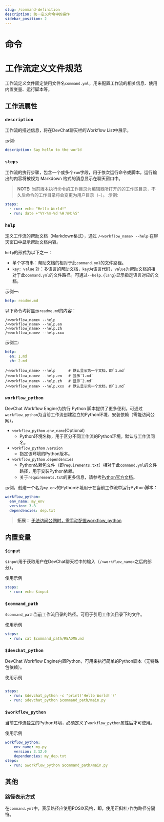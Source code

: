 ```yaml
---
slug: /command-definition
description: 统一定义命令中的操作
sidebar_position: 2
---
```


# 命令

# 工作流定义文件规范

工作流定义文件固定使用文件名`command.yml`，用来配置工作流的相关信息、使用内置变量、运行脚本等。

## 工作流属性

### `description`

工作流的描述信息，将在DevChat聊天栏的Workflow List中展示。

示例:
```yaml
description: Say hello to the world
```

### `steps`

工作流的执行步骤，包含一个或多个`run`字段，用于依次运行命令或脚本。运行输出的内容将被视为 Markdown 格式的消息显示在聊天窗口中。

> **NOTE:** 当前版本执行命令的工作目录为编辑器所打开的的工作区目录，不久后命令的工作目录将会变更为用户目录（`~`）。
示例:
```yaml
steps:
  - run: echo "Hello World!"
  - run: date +"%Y-%m-%d %H:%M:%S"
```

### `help`

定义工作流的帮助文档（Markdown格式），通过 `/<workflow_name> --help` 在聊天窗口中显示帮助文档内容。

`help`的形式为以下之一：
- 单个字符串：帮助文档的相对于此`command.yml`的文件路径。
- `key: value` 对：多语言的帮助文档，`key`为语言代码，`value`为帮助文档的相对于此`command.yml`的文件路径。可通过`--help.{lang}`显示指定语言对应的文档。

示例一:
```yaml
help: readme.md
```

以下命令均将显示`readme.md`的内容：
```
/<workflow_name> --help
/<workflow_name> --help.en
/<workflow_name> --help.zh
/<workflow_name> --help.xxx
```

示例二:
```yaml
help:
  en: 1.md
  zh: 2.md
```

```
/<workflow_name> --help      # 默认显示第一个文档，即`1.md`
/<workflow_name> --help.en   # 显示`1.md`
/<workflow_name> --help.zh   # 显示`2.md`
/<workflow_name> --help.xxx  # 默认显示第一个文档，即`1.md`
```

### `workflow_python`

DevChat Workflow Engine为执行 Python 脚本提供了更多便利。可通过`workflow_python`为当前工作流创建独立的Python环境、安装依赖（需能访问公网）。

- `workflow_python.env_name`(Optional)
  - Python环境名称，用于区分不同工作流的Python环境。默认与工作流同名。
- `workflow_python.version`
  - 指定该环境的Python版本。
- `workflow_python.dependencies`
  - Python依赖包文件（即`requirements.txt`）相对于此`command.yml`的文件路径，用于安装Python依赖。
  - 关于`requirements.txt`的更多信息，请参考[Python官方文档](https://pip.pypa.io/en/stable/user_guide/#requirements-files)。

示例，创建一个名为`my_env`的Python环境用于在当前工作流中运行Python脚本：
```yaml
workflow_python:
  env_name: my_env
  version: 3.8
  dependencies: dep.txt
```

> **拓展：** [无法访问公网时，需手动配置workflow_python](user_settings.md#external_workflow_python)

## 内置变量

### `$input`

`$input`用于获取用户在DevChat聊天栏中的输入（`/<workflow_name>`之后的部分）。

使用示例
```yaml
steps:
  - run: echo $input
```

### `$command_path`

`$command_path`当前工作流目录的路径。可用于引用工作流目录下的文件。

使用示例
```yaml
steps:
  - run: cat $command_path/README.md
```

### `$devchat_python`

DevChat Workflow Engine内置Python，可用来执行简单的Python脚本（无特殊包依赖）。

使用示例
```yaml

steps:
  - run: $devchat_python -c "print('Hello World!')"
  - run: $devchat_python $command_path/main.py
```

### `$workflow_python`

当前工作流独立的Python环境，必须定义了`workflow_python`属性后才可使用。

使用示例
```yaml
workflow_python:
    env_name: my-py
    version: 3.12.0
    dependencies: my_dep.txt
steps:
  - run: $workflow_python $command_path/main.py
```


## 其他

### 路径表示方式

在`command.yml`中，表示路径应使用POSIX风格，即，使用正斜杠`/`作为路径分隔符。
